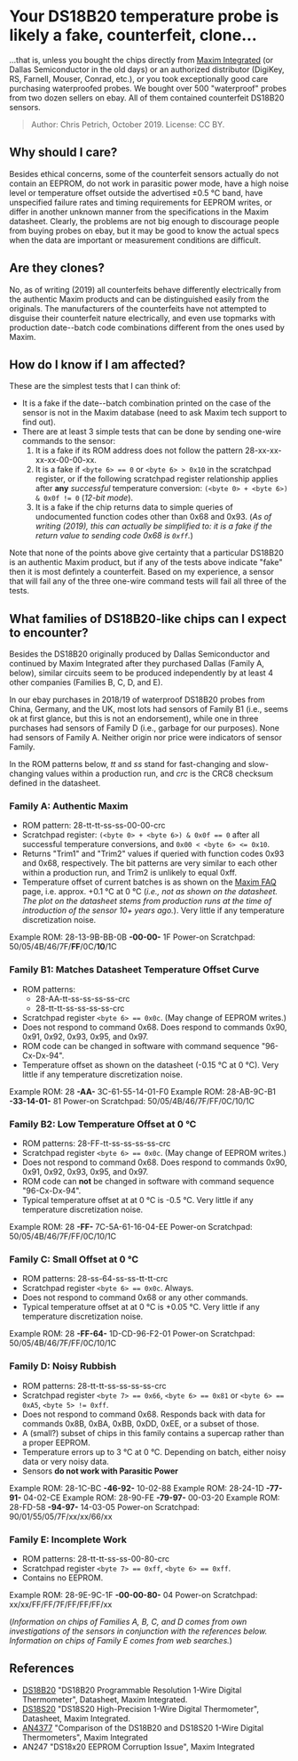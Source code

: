 # Your DS18B20 temperature probe is likely a fake, counterfeit, clone...
...that is, unless you bought the chips directly from [Maxim Integrated](https://www.maximintegrated.com/en/products/sensors/DS18B20.html) (or Dallas Semiconductor in the old days) or an authorized distributor (DigiKey, RS, Farnell, Mouser, Conrad, etc.), or you took exceptionally good care purchasing waterproofed probes. We bought over 500 "waterproof" probes from two dozen sellers on ebay. All of them contained counterfeit DS18B20 sensors.

> Author: Chris Petrich, October 2019.
> License: CC BY.

## Why should I care?
Besides ethical concerns, some of the counterfeit sensors actually do not contain an EEPROM, do not work in parasitic power mode, have a high noise level or temperature offset outside the advertised ±0.5 °C band, have unspecified failure rates and timing requirements for EEPROM writes, or differ in another unknown manner from the specifications in the Maxim datasheet. Clearly, the problems are not big enough to discourage people from buying probes on ebay, but it may be good to know the actual specs when the data are important or measurement conditions are difficult.

## Are they clones?
No, as of writing (2019) all counterfeits  behave differently electrically from the authentic Maxim products and can be distinguished easily from the originals. The manufacturers of the counterfeits have not attempted to disguise their counterfeit nature electrically, and even use topmarks with production date--batch code combinations different from the ones used by Maxim.

## How do I know if I am affected?
These are the simplest tests that I can think of:
* It is a fake if the date--batch combination printed on the case of the sensor is not in the Maxim database (need to ask Maxim tech support to find out).
* There are at least 3 simple tests that can be done by sending one-wire commands to the sensor:
	1. It is a fake if its ROM address does not follow the pattern 28-xx-xx-xx-xx-00-00-xx.
	2. It is a fake if ``<byte 6> == 0`` or ``<byte 6> > 0x10`` in the scratchpad register, or if the following scratchpad register relationship applies after **any** *successful* temperature conversion: ``(<byte 0> + <byte 6>) & 0x0f != 0`` (*12-bit mode*).
	3. It is a fake if the chip returns data to simple queries of undocumented function codes other than 0x68 and 0x93. (*As of writing (2019), this can actually be simplified to: it is a fake if the return value to sending code 0x68 is ``0xff``.*)

Note that none of the points above give certainty that a particular DS18B20 is an authentic Maxim product, but if any of the tests above indicate "fake" then it is most defintely a counterfeit. Based on my experience, a sensor that will fail any of the three one-wire command tests will fail all three of the tests.

## What families of DS18B20-like chips can I expect to encounter?
Besides the DS18B20 originally produced by Dallas Semiconductor and continued by Maxim Integrated after they purchased Dallas (Family A, below), similar circuits seem to be produced independently by at least 4 other companies (Families B, C, D, and E).

In our ebay purchases in 2018/19 of waterproof DS18B20 probes from China, Germany, and the UK, most lots had sensors of Family B1 (i.e., seems ok at first glance, but this is not an endorsement), while one in three purchases had sensors of Family D (i.e., garbage for our purposes). None had sensors of Family A. Neither origin nor price were indicators of sensor Family.

In the ROM patterns below, *tt* and *ss* stand for fast-changing and slow-changing values within a production run, and *crc* is the CRC8 checksum defined in the datasheet.

### Family A: Authentic Maxim
* ROM pattern: 28-tt-tt-ss-ss-00-00-crc
* Scratchpad register:  ``(<byte 0> + <byte 6>) & 0x0f == 0`` after all successful temperature conversions, and ``0x00 < <byte 6> <= 0x10``.
* Returns "Trim1" and "Trim2" values if queried with function codes 0x93 and 0x68, respectively. The bit patterns are very similar to each other within a production run, and Trim2 is unlikely to equal 0xff.
* Temperature offset of current batches is as shown on the [Maxim FAQ](https://www.maximintegrated.com/en/support/faqs/ds18b20-faq.html) page, i.e. approx. +0.1 °C at 0 °C (*i.e., not as shown on the datasheet. The plot on the datasheet stems from production runs at the time of introduction of the sensor 10+ years ago.*). Very little if any temperature discretization noise.

Example ROM: 28-13-9B-BB-0B **-00-00-** 1F
Power-on Scratchpad: 50/05/4B/46/7F/**FF**/0C/**10**/1C

### Family B1: Matches Datasheet Temperature Offset Curve
* ROM patterns:
	- 28-AA-tt-ss-ss-ss-ss-crc
	- 28-tt-tt-ss-ss-ss-ss-crc
* Scratchpad register ``<byte 6> == 0x0c``. (May change of EEPROM writes.)
* Does not respond to command 0x68. Does respond to commands 0x90, 0x91, 0x92, 0x93, 0x95, and 0x97.
* ROM code can be changed in software with command sequence "96-Cx-Dx-94".
* Temperature offset as shown on the datasheet (-0.15 °C at 0 °C). Very little if any temperature discretization noise.

Example ROM: 28 **-AA-** 3C-61-55-14-01-F0
Example ROM: 28-AB-9C-B1 **-33-14-01-** 81
Power-on Scratchpad: 50/05/4B/46/7F/FF/0C/10/1C

### Family B2: Low Temperature Offset at 0 °C
* ROM patterns: 28-FF-tt-ss-ss-ss-ss-crc
* Scratchpad register ``<byte 6> == 0x0c``. (May change of EEPROM writes.)
* Does not respond to command 0x68. Does respond to commands 0x90, 0x91, 0x92, 0x93, 0x95, and 0x97.
* ROM code can **not** be changed in software with command sequence "96-Cx-Dx-94".
* Typical temperature offset at at 0 °C is -0.5 °C. Very little if any temperature discretization noise.

Example ROM: 28 **-FF-** 7C-5A-61-16-04-EE
Power-on Scratchpad: 50/05/4B/46/7F/FF/0C/10/1C

### Family C: Small Offset at 0 °C
* ROM patterns: 28-ss-64-ss-ss-tt-tt-crc
* Scratchpad register ``<byte 6> == 0x0c``. Always.
* Does not respond to command 0x68 or any other commands.
* Typical temperature offset at at 0 °C is +0.05 °C. Very little if any temperature discretization noise.

Example ROM: 28 **-FF-64-** 1D-CD-96-F2-01
Power-on Scratchpad: 50/05/4B/46/7F/FF/0C/10/1C

### Family D: Noisy Rubbish
* ROM patterns: 28-tt-tt-ss-ss-ss-ss-crc
* Scratchpad register ``<byte 7> == 0x66``, ``<byte 6> == 0x81`` or ``<byte 6> == 0xA5``, ``<byte 5> != 0xff``.
* Does not respond to command 0x68. Responds back with data for commands 0x8B, 0xBA, 0xBB, 0xDD, 0xEE, or a subset of those.
* A (small?) subset of chips in this family contains a supercap rather than a proper EEPROM.
* Temperature errors up to 3 °C at 0 °C. Depending on batch, either noisy data or very noisy data.
* Sensors **do not work with Parasitic Power**

Example ROM: 28-1C-BC **-46-92-** 10-02-88
Example ROM: 28-24-1D **-77-91-** 04-02-CE
Example ROM: 28-90-FE **-79-97-** 00-03-20
Example ROM: 28-FD-58 **-94-97-** 14-03-05
Power-on Scratchpad: 90/01/55/05/7F/xx/xx/66/xx

### Family E: Incomplete Work
* ROM patterns: 28-tt-tt-ss-ss-00-80-crc
* Scratchpad register ``<byte 7> == 0xff``, ``<byte 6> == 0xff``.
* Contains no EEPROM.

Example ROM: 28-9E-9C-1F **-00-00-80-** 04
Power-on Scratchpad: xx/xx/FF/FF/7F/FF/FF/FF/xx


(*Information on chips of Families A, B, C, and D comes from own investigations of the sensors in conjunction with the references below. Information on chips of Family E comes from web searches.*)

## References
* [DS18B20](https://datasheets.maximintegrated.com/en/ds/DS18B20.pdf) "DS18B20 Programmable Resolution 1-Wire Digital Thermometer", Datasheet, Maxim Integrated.
* [DS18S20](https://datasheets.maximintegrated.com/en/ds/DS18S20.pdf) "DS18S20 High-Precision 1-Wire Digital Thermometer", Datasheet, Maxim Integrated.
* [AN4377](https://www.maximintegrated.com/en/design/technical-documents/app-notes/4/4377.html) "Comparison of the DS18B20 and DS18S20 1-Wire Digital Thermometers", Maxim Integrated
* AN247 "DS18x20 EEPROM Corruption Issue", Maxim Integrated
